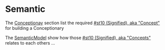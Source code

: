 Semantic
==

The <a href="https://github.com/babonet13/HelloWorld/">Conceptionay</a> section list the required <a href="https://github.com/iPlumb3r/Th3Sr1b3Pr0j3ct/blob/master/1_Semantic/Conceptionary/%23st10_Signified.md">#st10 (Signified), aka "Concept"</a> for building a Conceptionary   

The <a href="https://github.com/babonet13/HelloWorld/">SemanticModel</a> show how those <a href="https://github.com/iPlumb3r/Th3Sr1b3Pr0j3ct/blob/master/1_Semantic/Conceptionary/%23st10_Signified.md">#st10 (Signified), aka "Concepts"</a> relates to each others ...
